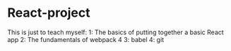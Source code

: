 # React-project
This is just to teach myself: 
1: The basics of putting together a basic React app 
2: The fundamentals of webpack 4
3: babel
4: git
